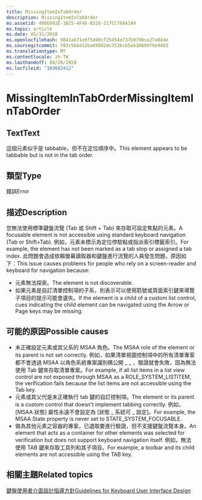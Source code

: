 ```yaml
---
title: MissingItemInTabOrder
description: MissingItemInTabOrder
ms.assetid: 49DE892E-1B15-4F46-B316-217CC76AA1A9
ms.topic: article
ms.date: 05/31/2018
ms.openlocfilehash: 9841ab71e9f5d40cf25454e737b9790ce27a04de
ms.sourcegitcommit: 592c9bbd22ba69802dc353bcb5eb30699f9e9403
ms.translationtype: MT
ms.contentlocale: zh-TW
ms.lasthandoff: 08/20/2020
ms.locfileid: "103682412"
---
```

# <a name="missingitemintaborder"></a><span data-ttu-id="cb1d7-103">MissingItemInTabOrder</span><span class="sxs-lookup"><span data-stu-id="cb1d7-103">MissingItemInTabOrder</span></span>

## <a name="text"></a><span data-ttu-id="cb1d7-104">Text</span><span class="sxs-lookup"><span data-stu-id="cb1d7-104">Text</span></span>

<span data-ttu-id="cb1d7-105">這個元素似乎是 tabbable，但不在定位順序中。</span><span class="sxs-lookup"><span data-stu-id="cb1d7-105">This element appears to be tabbable but is not in the tab order.</span></span>

## <a name="type"></a><span data-ttu-id="cb1d7-106">類型</span><span class="sxs-lookup"><span data-stu-id="cb1d7-106">Type</span></span>

<span data-ttu-id="cb1d7-107">錯誤</span><span class="sxs-lookup"><span data-stu-id="cb1d7-107">Error</span></span>

## <a name="description"></a><span data-ttu-id="cb1d7-108">描述</span><span class="sxs-lookup"><span data-stu-id="cb1d7-108">Description</span></span>

<span data-ttu-id="cb1d7-109">您無法使用標準鍵盤流覽 (Tab 或 Shift + Tab) 來存取可設定焦點的元素。</span><span class="sxs-lookup"><span data-stu-id="cb1d7-109">A focusable element is not accessible using standard keyboard navigation (Tab or Shift+Tab).</span></span> <span data-ttu-id="cb1d7-110">例如，元素未標示為定位停駐點或指派索引標籤索引。</span><span class="sxs-lookup"><span data-stu-id="cb1d7-110">For example, the element has not been marked as a tab stop or assigned a tab index.</span></span> <span data-ttu-id="cb1d7-111">此問題會造成依賴螢幕讀取器和鍵盤進行流覽的人員發生問題，原因如下：</span><span class="sxs-lookup"><span data-stu-id="cb1d7-111">This issue causes problems for people who rely on a screen-reader and keyboard for navigation because:</span></span>

-   <span data-ttu-id="cb1d7-112">元素無法探索。</span><span class="sxs-lookup"><span data-stu-id="cb1d7-112">The element is not discoverable.</span></span>
-   <span data-ttu-id="cb1d7-113">如果元素是自訂清單控制項的子系，則表示可以使用箭號或頁面索引鍵來導覽子項目的提示可能會遺失。</span><span class="sxs-lookup"><span data-stu-id="cb1d7-113">If the element is a child of a custom list control, cues indicating the child element can be navigated using the Arrow or Page keys may be missing.</span></span>

## <a name="possible-causes"></a><span data-ttu-id="cb1d7-114">可能的原因</span><span class="sxs-lookup"><span data-stu-id="cb1d7-114">Possible causes</span></span>

-   <span data-ttu-id="cb1d7-115">未正確設定元素或其父系的 MSAA 角色。</span><span class="sxs-lookup"><span data-stu-id="cb1d7-115">The MSAA role of the element or its parent is not set correctly.</span></span> <span data-ttu-id="cb1d7-116">例如，如果清單視圖控制項中的所有清單專案都不會透過 MSAA 以角色系統專案識別碼公開 \_ \_ ，驗證就會失敗，因為無法使用 Tab 鍵來存取清單專案。</span><span class="sxs-lookup"><span data-stu-id="cb1d7-116">For example, if all list items in a list view control are not exposed through MSAA as a ROLE\_SYSTEM\_LISTITEM, the verification fails because the list items are not accessible using the Tab key.</span></span>
-   <span data-ttu-id="cb1d7-117">元素或其父代是未正確執行 tab 鍵的自訂控制項。</span><span class="sxs-lookup"><span data-stu-id="cb1d7-117">The element or its parent is a custom control that doesn't implement tabbing correctly.</span></span> <span data-ttu-id="cb1d7-118">例如，[MSAA 狀態] 屬性永遠不會設定為 [狀態 \_ 系統可 \_ 設定]。</span><span class="sxs-lookup"><span data-stu-id="cb1d7-118">For example, the MSAA State property is never set to STATE\_SYSTEM\_FOCUSABLE.</span></span>
-   <span data-ttu-id="cb1d7-119">做為其他元素之容器的專案，已選取要進行驗證，但不支援鍵盤流覽本身。</span><span class="sxs-lookup"><span data-stu-id="cb1d7-119">An element that acts as a container for other elements was selected for verification but does not support keyboard navigation itself.</span></span> <span data-ttu-id="cb1d7-120">例如，無法使用 TAB 鍵來存取工具列和其子項目。</span><span class="sxs-lookup"><span data-stu-id="cb1d7-120">For example, a toolbar and its child elements are not accessible using the TAB key.</span></span>

## <a name="related-topics"></a><span data-ttu-id="cb1d7-121">相關主題</span><span class="sxs-lookup"><span data-stu-id="cb1d7-121">Related topics</span></span>

<dl> <dt>

[<span data-ttu-id="cb1d7-122">鍵盤使用者介面設計指導方針</span><span class="sxs-lookup"><span data-stu-id="cb1d7-122">Guidelines for Keyboard User Interface Design</span></span>](/previous-versions/windows/desktop/dnacc/guidelines-for-keyboard-user-interface-design)
</dt> </dl>

 

 